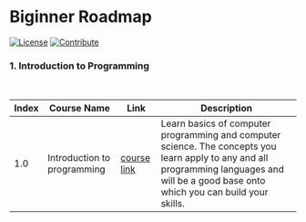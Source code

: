 # Biginner Roadmap

[![License](https://img.shields.io/badge/License-CC0%201.0%20Universal-brightgreen.svg?style=flat-square)](https://github.com/66daysofdata/License)
[![Contribute](https://img.shields.io/badge/PRs-Contributions%20are%20Welcome-blue.svg?style=flat-square)](https://github.com/66daysofdata/Welcome-to-the-community)


### 1. Introduction to Programming

<br>

| Index |  Course Name	| Link | Description |
| ----- | ------------------- | ----| ------------ |
| 1.0 | Introduction to programming | [course link](https://www.youtube.com/watch?v=zOjov-2OZ0E&t=4s)| Learn basics of computer programming and computer science. The concepts you learn apply to any and all programming languages and will be a good base onto which you can build your skills. |

<br>

